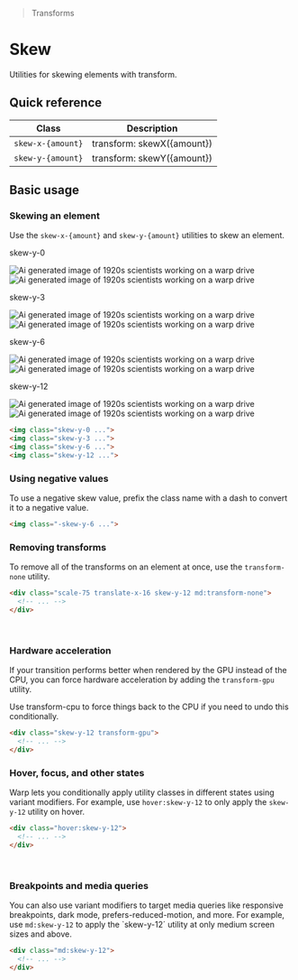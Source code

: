 > Transforms

# Skew
Utilities for skewing elements with transform.

## Quick reference

| Class             | Description                |
| ----------------- | -------------------------- |
| `skew-x-{amount}` | transform: skewX({amount}) |
| `skew-y-{amount}` | transform: skewY({amount}) |

## Basic usage
### Skewing an element
Use the `skew-x-{amount}` and `skew-y-{amount}` utilities to skew an element.

<container>
  <div class="flex items-center justify-around gap-32 sm:gap-16 font-mono font-bold">
    <div class="flex flex-col items-center shrink-0">
      <p class="font-medium text-sm text-slate-500 font-mono text-center mb-24 dark:text-slate-400">
        skew-y-0
      </p>
      <div class="relative">
        <div class="absolute inset-0">
          <img class="w-96 h-96 object-cover rounded-8 opacity-25" src="/20s-scientists.jpg" alt="Ai generated image of 1920s scientists working on a warp drive">
        </div>
        <div class="relative z-10 skew-y-0">
          <img class="w-96 h-96 object-cover rounded-8 shadow-xl" src="/20s-scientists.jpg" alt="Ai generated image of 1920s scientists working on a warp drive">
          <div class="absolute inset-0 ring-1 ring-inset ring-black/10 rounded-lg"></div>
        </div>
      </div>
    </div>
    <div class="flex flex-col items-center shrink-0">
      <p class="font-medium text-sm text-slate-500 font-mono text-center mb-24 dark:text-slate-400">
        skew-y-3
      </p>
      <div class="relative">
        <div class="absolute inset-0">
          <img class="w-96 h-96 object-cover rounded-8 opacity-25" src="/20s-scientists.jpg" alt="Ai generated image of 1920s scientists working on a warp drive">
        </div>
        <div class="relative z-10 skew-y-3">
          <img class="w-96 h-96 object-cover rounded-8 shadow-xl" src="/20s-scientists.jpg" alt="Ai generated image of 1920s scientists working on a warp drive">
          <div class="absolute inset-0 ring-1 ring-inset ring-black/10 rounded-lg"></div>
        </div>
      </div>
    </div>
    <div class="flex flex-col items-center shrink-0">
      <p class="font-medium text-sm text-slate-500 font-mono text-center mb-24 dark:text-slate-400">
        skew-y-6
      </p>
      <div class="relative">
        <div class="absolute inset-0">
          <img class="w-96 h-96 object-cover rounded-8 opacity-25" src="/20s-scientists.jpg" alt="Ai generated image of 1920s scientists working on a warp drive">
        </div>
        <div class="relative z-10 skew-y-6">
          <img class="w-96 h-96 object-cover rounded-8 shadow-xl" src="/20s-scientists.jpg" alt="Ai generated image of 1920s scientists working on a warp drive">
          <div class="absolute inset-0 ring-1 ring-inset ring-black/10 rounded-lg"></div>
        </div>
      </div>
    </div>
    <div class="flex flex-col items-center shrink-0">
      <p class="font-medium text-sm text-slate-500 font-mono text-center mb-24 dark:text-slate-400">
        skew-y-12
      </p>
      <div class="relative">
        <div class="absolute inset-0">
          <img class="w-96 h-96 object-cover rounded-8 opacity-25" src="/20s-scientists.jpg" alt="Ai generated image of 1920s scientists working on a warp drive">
        </div>
        <div class="relative z-10 skew-y-12">
          <img class="w-96 h-96 object-cover rounded-8 shadow-xl" src="/20s-scientists.jpg" alt="Ai generated image of 1920s scientists working on a warp drive">
          <div class="absolute inset-0 ring-1 ring-inset ring-black/10 rounded-lg"></div>
        </div>
      </div>
    </div>
  </div>
</container>

```html
<img class="skew-y-0 ...">
<img class="skew-y-3 ...">
<img class="skew-y-6 ...">
<img class="skew-y-12 ...">
```

### Using negative values
To use a negative skew value, prefix the class name with a dash to convert it to a negative value.

```html
<img class="-skew-y-6 ...">
```

### Removing transforms
To remove all of the transforms on an element at once, use the `transform-none` utility.

```html
<div class="scale-75 translate-x-16 skew-y-12 md:transform-none">
  <!-- ... -->
</div>
```
​
### Hardware acceleration
If your transition performs better when rendered by the GPU instead of the CPU, you can force hardware acceleration by adding the `transform-gpu` utility.

Use transform-cpu to force things back to the CPU if you need to undo this conditionally.

```html
<div class="skew-y-12 transform-gpu">
  <!-- ... -->
</div>
```

### Hover, focus, and other states
Warp lets you conditionally apply utility classes in different states using variant modifiers. For example, use `hover:skew-y-12` to only apply the `skew-y-12` utility on hover.

```html
<div class="hover:skew-y-12">
  <!-- ... -->
</div>
```
​
### Breakpoints and media queries
You can also use variant modifiers to target media queries like responsive breakpoints, dark mode, prefers-reduced-motion, and more. For example, use `md:skew-y-12` to apply the `skew-y-12´ utility at only medium screen sizes and above.

```html
<div class="md:skew-y-12">
  <!-- ... -->
</div>
```

